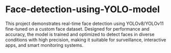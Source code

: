 # Face-detection-using-YOLO-model
This project demonstrates real-time face detection using YOLOv8/YOLOv11 fine-tuned on a custom face dataset. Designed for performance and accuracy, the model is trained and optimized to detect faces in diverse conditions with high precision, making it suitable for surveillance, interactive apps, and smart monitoring systems.
